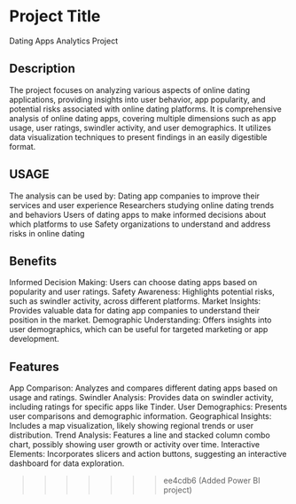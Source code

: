 # Project Title
Dating Apps Analytics Project
## Description
The project focuses on analyzing various aspects of online dating applications, providing insights into user behavior, app popularity, and potential risks associated with online dating platforms. It is comprehensive analysis of online dating apps, covering multiple dimensions such as app usage, user ratings, swindler activity, and user demographics. It utilizes data visualization techniques to present findings in an easily digestible format.
## USAGE 
The analysis can be used by:
Dating app companies to improve their services and user experience
Researchers studying online dating trends and behaviors
Users of dating apps to make informed decisions about which platforms to use
Safety organizations to understand and address risks in online dating
## Benefits
Informed Decision Making: Users can choose dating apps based on popularity and user ratings.
Safety Awareness: Highlights potential risks, such as swindler activity, across different platforms.
Market Insights: Provides valuable data for dating app companies to understand their position in the market.
Demographic Understanding: Offers insights into user demographics, which can be useful for targeted marketing or app development.
## Features
App Comparison: Analyzes and compares different dating apps based on usage and ratings.
Swindler Analysis: Provides data on swindler activity, including ratings for specific apps like Tinder.
User Demographics: Presents user comparisons and demographic information.
Geographical Insights: Includes a map visualization, likely showing regional trends or user distribution.
Trend Analysis: Features a line and stacked column combo chart, possibly showing user growth or activity over time.
Interactive Elements: Incorporates slicers and action buttons, suggesting an interactive dashboard for data exploration.

>>>>>>> ee4cdb6 (Added Power BI project)
